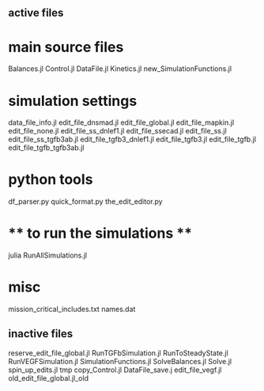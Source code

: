 ## active files

# main source files
Balances.jl
Control.jl
DataFile.jl
Kinetics.jl
new_SimulationFunctions.jl

# simulation settings
data_file_info.jl
edit_file_dnsmad.jl
edit_file_global.jl
edit_file_mapkin.jl
edit_file_none.jl
edit_file_ss_dnlef1.jl
edit_file_ssecad.jl
edit_file_ss.jl
edit_file_ss_tgfb3ab.jl
edit_file_tgfb3_dnlef1.jl
edit_file_tgfb3.jl
edit_file_tgfb.jl
edit_file_tgfb_tgfb3ab.jl

# python tools
df_parser.py
quick_format.py
the_edit_editor.py

# **  to run the simulations  ** 
julia RunAllSimulations.jl

# misc
mission_critical_includes.txt
names.dat

## inactive files
reserve_edit_file_global.jl
RunTGFbSimulation.jl
RunToSteadyState.jl
RunVEGFSimulation.jl
SimulationFunctions.jl
SolveBalances.jl
Solve.jl
spin_up_edits.jl
tmp
copy_Control.jl
DataFile_save.j
edit_file_vegf.jl
old_edit_file_global.jl_old
